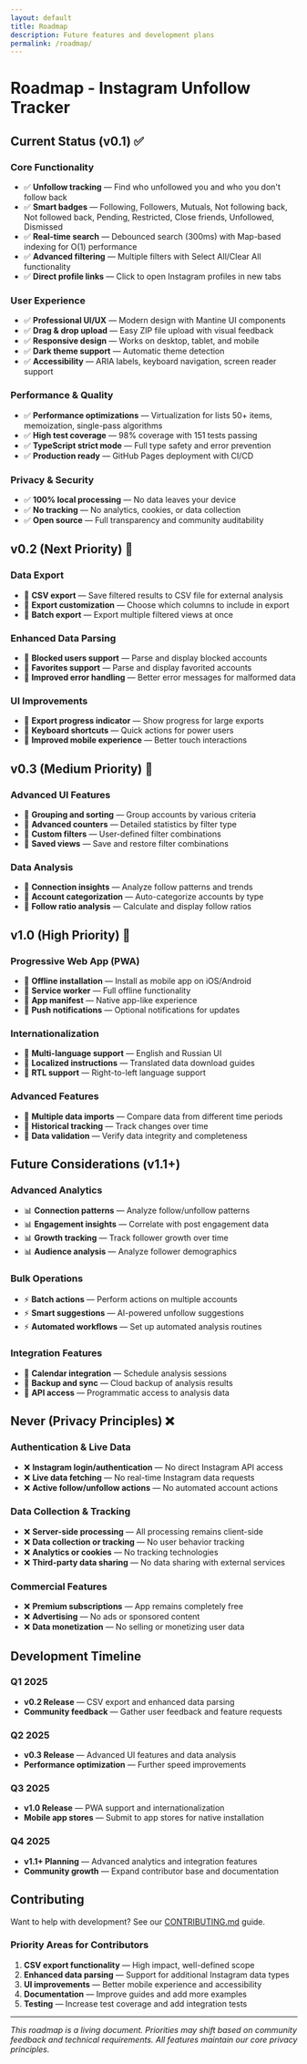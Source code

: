 ```yaml
---
layout: default
title: Roadmap
description: Future features and development plans
permalink: /roadmap/
---
```


# Roadmap - Instagram Unfollow Tracker

## Current Status (v0.1) ✅

### Core Functionality
- ✅ **Unfollow tracking** — Find who unfollowed you and who you don't follow back
- ✅ **Smart badges** — Following, Followers, Mutuals, Not following back, Not followed back, Pending, Restricted, Close friends, Unfollowed, Dismissed
- ✅ **Real-time search** — Debounced search (300ms) with Map-based indexing for O(1) performance
- ✅ **Advanced filtering** — Multiple filters with Select All/Clear All functionality
- ✅ **Direct profile links** — Click to open Instagram profiles in new tabs

### User Experience
- ✅ **Professional UI/UX** — Modern design with Mantine UI components
- ✅ **Drag & drop upload** — Easy ZIP file upload with visual feedback
- ✅ **Responsive design** — Works on desktop, tablet, and mobile
- ✅ **Dark theme support** — Automatic theme detection
- ✅ **Accessibility** — ARIA labels, keyboard navigation, screen reader support

### Performance & Quality
- ✅ **Performance optimizations** — Virtualization for lists 50+ items, memoization, single-pass algorithms
- ✅ **High test coverage** — 98% coverage with 151 tests passing
- ✅ **TypeScript strict mode** — Full type safety and error prevention
- ✅ **Production ready** — GitHub Pages deployment with CI/CD

### Privacy & Security
- ✅ **100% local processing** — No data leaves your device
- ✅ **No tracking** — No analytics, cookies, or data collection
- ✅ **Open source** — Full transparency and community auditability

## v0.2 (Next Priority) 🔄

### Data Export
- 🔄 **CSV export** — Save filtered results to CSV file for external analysis
- 🔄 **Export customization** — Choose which columns to include in export
- 🔄 **Batch export** — Export multiple filtered views at once

### Enhanced Data Parsing
- 🔄 **Blocked users support** — Parse and display blocked accounts
- 🔄 **Favorites support** — Parse and display favorited accounts
- 🔄 **Improved error handling** — Better error messages for malformed data

### UI Improvements
- 🔄 **Export progress indicator** — Show progress for large exports
- 🔄 **Keyboard shortcuts** — Quick actions for power users
- 🔄 **Improved mobile experience** — Better touch interactions

## v0.3 (Medium Priority) 🔄

### Advanced UI Features
- 🔄 **Grouping and sorting** — Group accounts by various criteria
- 🔄 **Advanced counters** — Detailed statistics by filter type
- 🔄 **Custom filters** — User-defined filter combinations
- 🔄 **Saved views** — Save and restore filter combinations

### Data Analysis
- 🔄 **Connection insights** — Analyze follow patterns and trends
- 🔄 **Account categorization** — Auto-categorize accounts by type
- 🔄 **Follow ratio analysis** — Calculate and display follow ratios

## v1.0 (High Priority) 🔄

### Progressive Web App (PWA)
- 🔄 **Offline installation** — Install as mobile app on iOS/Android
- 🔄 **Service worker** — Full offline functionality
- 🔄 **App manifest** — Native app-like experience
- 🔄 **Push notifications** — Optional notifications for updates

### Internationalization
- 🔄 **Multi-language support** — English and Russian UI
- 🔄 **Localized instructions** — Translated data download guides
- 🔄 **RTL support** — Right-to-left language support

### Advanced Features
- 🔄 **Multiple data imports** — Compare data from different time periods
- 🔄 **Historical tracking** — Track changes over time
- 🔄 **Data validation** — Verify data integrity and completeness

## Future Considerations (v1.1+)

### Advanced Analytics
- 📊 **Connection patterns** — Analyze follow/unfollow patterns
- 📊 **Engagement insights** — Correlate with post engagement data
- 📊 **Growth tracking** — Track follower growth over time
- 📊 **Audience analysis** — Analyze follower demographics

### Bulk Operations
- ⚡ **Batch actions** — Perform actions on multiple accounts
- ⚡ **Smart suggestions** — AI-powered unfollow suggestions
- ⚡ **Automated workflows** — Set up automated analysis routines

### Integration Features
- 🔗 **Calendar integration** — Schedule analysis sessions
- 🔗 **Backup and sync** — Cloud backup of analysis results
- 🔗 **API access** — Programmatic access to analysis data

## Never (Privacy Principles) ❌

### Authentication & Live Data
- ❌ **Instagram login/authentication** — No direct Instagram API access
- ❌ **Live data fetching** — No real-time Instagram data requests
- ❌ **Active follow/unfollow actions** — No automated account actions

### Data Collection & Tracking
- ❌ **Server-side processing** — All processing remains client-side
- ❌ **Data collection or tracking** — No user behavior tracking
- ❌ **Analytics or cookies** — No tracking technologies
- ❌ **Third-party data sharing** — No data sharing with external services

### Commercial Features
- ❌ **Premium subscriptions** — App remains completely free
- ❌ **Advertising** — No ads or sponsored content
- ❌ **Data monetization** — No selling or monetizing user data

## Development Timeline

### Q1 2025
- **v0.2 Release** — CSV export and enhanced data parsing
- **Community feedback** — Gather user feedback and feature requests

### Q2 2025
- **v0.3 Release** — Advanced UI features and data analysis
- **Performance optimization** — Further speed improvements

### Q3 2025
- **v1.0 Release** — PWA support and internationalization
- **Mobile app stores** — Submit to app stores for native installation

### Q4 2025
- **v1.1+ Planning** — Advanced analytics and integration features
- **Community growth** — Expand contributor base and documentation

## Contributing

Want to help with development? See our [CONTRIBUTING.md](../CONTRIBUTING.md) guide.

### Priority Areas for Contributors
1. **CSV export functionality** — High impact, well-defined scope
2. **Enhanced data parsing** — Support for additional Instagram data types
3. **UI improvements** — Better mobile experience and accessibility
4. **Documentation** — Improve guides and add more examples
5. **Testing** — Increase test coverage and add integration tests

---

*This roadmap is a living document. Priorities may shift based on community feedback and technical requirements. All features maintain our core privacy principles.*
